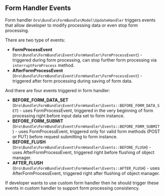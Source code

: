 Form Handler Events
-------------------

Form handler `Oro\Bundle\FormBundle\Model\UpdateHandler` triggers events that allow developer to modify processing data
or even stop form processing.

There are two type of events:

- **FormProcessEvent** (`Oro\Bundle\FormBundle\Event\FormHandler\FormProcessEvent`) - triggered during form processing,
can stop further form processing via `interruptFormProcess` method.
- **AfterFormProcessEvent** (`Oro\Bundle\FormBundle\Event\FormHandler\FormProcessEvent`) - triggered after form 
processing during saving of form data.

And there are four events triggered in form handler:

- **BEFORE_FORM_DATA_SET** (`Oro\Bundle\FormBundle\Event\FormHandler\Events::BEFORE_FORM_DATA_SET`) - uses 
FormProcessEvent, triggered in the very beginning of form processing right before input data set to form instance.
- **BEFORE_FORM_SUBMIT** (`Oro\Bundle\FormBundle\Event\FormHandler\Events::BEFORE_FORM_SUBMIT`) - uses FormProcessEvent,
triggered only for valid form methods (POST or PUT) before request submitting to form instance.
- **BEFORE_FLUSH** (`Oro\Bundle\FormBundle\Event\FormHandler\Events::BEFORE_FLUSH`) - uses AfterFormProcessEvent,
triggered right before flushing of object manager.
- **AFTER_FLUSH** (`Oro\Bundle\FormBundle\Event\FormHandler\Events::AFTER_FLUSH`) - uses AfterFormProcessEvent,
triggered right after flushing of object manager.

If developer wants to use custom form handler then he should trigger these events in custom handler 
to support form processing consistency.
